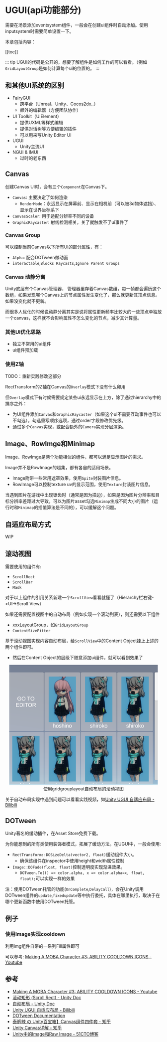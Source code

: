 # UGUI(api功能部分)

需要在场景添加eventsystem组件，一般会在创建ui组件时自动添加。使用inputsystem时需要简单设置一下。

本章包括内容：

[[toc]]

::: tip
UGUI的代码是公开的，想要了解组件是如何工作的可以看看。（例如`GridLayoutGroup`是如何计算每个ui的位置的。
:::

## 和其他UI系统的区别
- FairyGUI
    - 跨平台（Unreal、Unity、Cocos2dx..）
    - 额外的编辑器（方便团队协作）
- UI Toolkit（UIElement）
    - 提供UXML等样式编辑
    - 提供对话树等方便编辑的插件
    - 可以用来写Unity Editor UI
- UGUI
    - Unity主流UI
- NGUI & IMUI
    - 过时的老东西

## Canvas

创建Canvas UI时，会有三个`Component`在Canvas下。
- `Canvas`: 主要决定了如何渲染
    - `RenderMode`：永远显示在屏幕前、显示在相机前（可以被3d物体遮挡）、显示在世界坐标系下
- `CanvasScaler`: 用于适配分辨率不同的设备
- `GraphicRaycaster`: 射线检测相关，关了就触发不了ui事件了

### Canvas Group

可以控制当前Canvas以下所有UI的部分属性，有：
- `Alpha`: 配合DOTween做动画
- `interactable`,`Blocks Raycasts`,`Ignore Parent Groups`

### Canvas 动静分离

Unity底层有个Canvas管理器， 管理器里存着Canvas数组，每一帧都会遍历这个数组，如果发现哪个Canvas上的节点属性发生变化了，那么就更新其顶点信息。如果没变化就不更新。

而很多人优化的时候说动静分离其实是说将属性更新频率比较大的一些顶点单独放一个canvas，这样就不会影响属性不怎么变化的节点，减少其计算量。

### 其他UI优化思路
- 独立不常用的ui组件
- ui组件预加载

### 使用Z轴

TODO：重新实践修改这部分

RectTransform的Z轴在Canvas的`Overlay`模式下没有什么卵用

但`Overlay`模式下有时候需要规定某些ui永远显示在上方，除了通过hierarchy中的排序之外：
- 为UI组件添加`Canvas`和`GraphicRaycaster`（如果这个ui不需要互动事件也可以不勾选），勾选重写顺序选项，通过order字段修改优先级。
- 通过多个`Canvas`实现，或配合额外的`Camera`实现分层渲染。


## Image、RowImge和Minimap

Image、RowImge是两个功能相似的组件，都可以满足显示图片的需求。

Image并不是RowImage的超集，都有各自的适用场景。
- Image附带一些常用遮罩效果，使用`Spite`封装图片信息。
- RowImage可以控制texture uv的显示范围，使用`Texture`封装图片信息。

当遇到图片在游戏中出现锯齿时（通常是因为描边），如果是因为图片分辨率和目标分辨率差距过大导致，可以为图片asset勾选`Minimap`生成不同大小的图片（运行时和`Minimap`的插值算法是不同的），可以缓解这个问题。

## 自适应布局方式

WIP

## 滚动视图

需要使用的组件有:
- `ScrollRect`
- `ScrollBar`
- `Mask`

对于以上组件的引用关系新建一个`ScrollView`看看就懂了（Hierarchy栏右键->UI->Scroll View）

如果还需要配置视图中的自动布局（例如实现一个滚动列表），则还需要以下组件
- xxxLayoutGroup，如`GridLayoutGroup`
- `ContentSizeFitter`

基于滚动视图实现内容自动布局，给`ScrollView`中的Content Object挂上上述的两个组件即可。
- 然后在Content Object的层级下随意添加ui组件，就可以看到效果了

<center><img src="./../img/ugui-1.png"> </center>

<center>使用gridgrouplayout自动布局的滚动视图</center>


关于自动布局实现中遇到问题可以看看实践视频，如[Unity UGUI 自适应布局 - Bilibili](https://www.bilibili.com/video/BV1F741147L8)


## DOTween

Unity著名的缓动插件，在Asset Store免费下载。

为你能想到的所有类使用装饰者模式，拓展了缓动方法。在UGUI中，一般会使用:
- `RectTransform::DOSizeDelta(vector2, float)`缓动组件大小。
    - 确保该组件在inspector中使用height和width属性控制
- `Image::DOFade(float, float)`控制透明度实现渐进效果。
    - `DOTween.To(() => color.alpha, x => color.alpha=x, float, float);`可以实现一样的效果

注：使用DOTween托管的功能(`OnComplete`,`DelayCall`)，会在Unity调用DOTween组件的`update`,`fixedupdate`等中执行委托，具体在哪里执行，取决于在哪个更新函数中使用DOTween托管。

## 例子

### 使用Image实现cooldown

利用img组件自带的一系列Fill属性即可

可以参考: [Making A MOBA Character #3: ABILITY COOLDOWN ICONS - Youtube](https://www.youtube.com/watch?v=wtrkrsJfz_4)

## 参考
- [Making A MOBA Character #3: ABILITY COOLDOWN ICONS - Youtube](https://www.youtube.com/watch?v=wtrkrsJfz_4)
- [滚动矩形 (Scroll Rect) - Unity Doc](https://docs.unity3d.com/cn/current/Manual/script-ScrollRect.html)
- [自动布局 - Unity Doc](https://docs.unity3d.com/cn/current/Manual/UIAutoLayout.html)
- [Unity UGUI 自适应布局 - Bilibili](https://www.bilibili.com/video/BV1F741147L8)
- [DOTween Documentation](https://dotween.demigiant.com/documentation.php)
- [泰裤辣 の Unity百宝箱】Canvas组件四件套 - 知乎](https://zhuanlan.zhihu.com/p/629759121)
- [Unity Canvas详解 - 知乎](https://zhuanlan.zhihu.com/p/634891882)
- [Unity中的Image和Raw Image - 51CTO博客](https://blog.51cto.com/u_15296378/3017736)